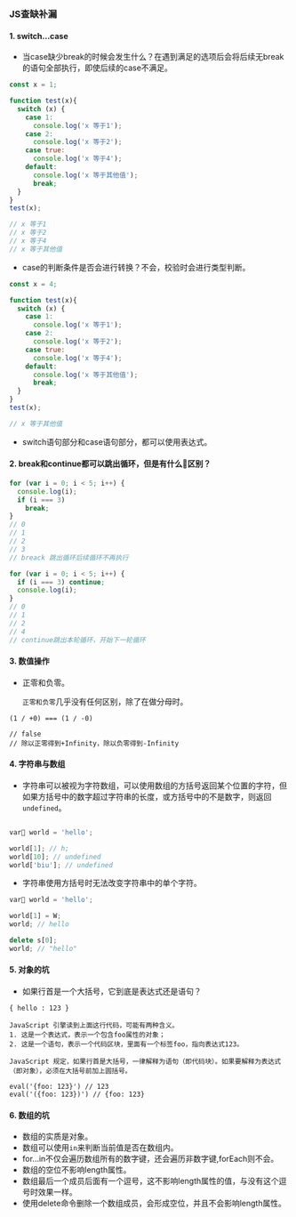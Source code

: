 ### JS查缺补漏

#### 1. switch...case
- 当case缺少break的时候会发生什么？在遇到满足的选项后会将后续无break的语句全部执行，即使后续的case不满足。

```javascript
const x = 1;

function test(x){
  switch (x) {
    case 1:
      console.log('x 等于1');
    case 2:
      console.log('x 等于2');
    case true:
      console.log('x 等于4');
    default:
      console.log('x 等于其他值');
      break;
  }
}
test(x);

// x 等于1
// x 等于2
// x 等于4
// x 等于其他值
```

- case的判断条件是否会进行转换？不会，校验时会进行类型判断。

```javascript
const x = 4;

function test(x){
  switch (x) {
    case 1:
      console.log('x 等于1');
    case 2:
      console.log('x 等于2');
    case true:
      console.log('x 等于4');
    default:
      console.log('x 等于其他值');
      break;
  }
}
test(x);

// x 等于其他值
```

- switch语句部分和case语句部分，都可以使用表达式。

#### 2. break和continue都可以跳出循环，但是有什么区别？

```javascript
for (var i = 0; i < 5; i++) {
  console.log(i);
  if (i === 3)
    break;
}
// 0
// 1
// 2
// 3
// breack 跳出循环后续循环不再执行

for (var i = 0; i < 5; i++) {
  if (i === 3) continue;
  console.log(i);
}
// 0
// 1
// 2
// 4
// continue跳出本轮循环，开始下一轮循环
```

#### 3. 数值操作
- 正零和负零。


  `正零和负零`几乎没有任何区别，除了在做分母时。
```
(1 / +0) === (1 / -0)

// false
// 除以正零得到+Infinity，除以负零得到-Infinity
```

#### 4. 字符串与数组

- 字符串可以被视为字符数组，可以使用数组的方括号返回某个位置的字符，但如果方括号中的数字超过字符串的长度，或方括号中的不是数字，则返回`undefined`。

```javascript

var world = 'hello';

world[1]; // h;
world[10]; // undefined
world['biu']; // undefined
```

- 字符串使用方括号时无法改变字符串中的单个字符。

```javascript
var world = 'hello';

world[1] = W;
world; // hello

delete s[0];
world; // "hello"
```

#### 5. 对象的坑

- 如果行首是一个大括号，它到底是表达式还是语句？

```
{ hello : 123 }

JavaScript 引擎读到上面这行代码，可能有两种含义。
1. 这是一个表达式，表示一个包含foo属性的对象；
2. 这是一个语句，表示一个代码区块，里面有一个标签foo，指向表达式123。

JavaScript 规定，如果行首是大括号，一律解释为语句（即代码块）。如果要解释为表达式（即对象），必须在大括号前加上圆括号。

eval('{foo: 123}') // 123
eval('({foo: 123})') // {foo: 123}
```

#### 6. 数组的坑
- 数组的实质是对象。
- 数组可以使用`in`来判断当前值是否在数组内。
- for...in不仅会遍历数组所有的数字键，还会遍历非数字键,forEach则不会。
- 数组的空位不影响length属性。
- 数组最后一个成员后面有一个逗号，这不影响length属性的值，与没有这个逗号时效果一样。
- 使用delete命令删除一个数组成员，会形成空位，并且不会影响length属性。